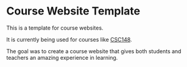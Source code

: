 # Course Website Template

This is a template for course websites.

It is currently being used for courses like [CSC148](http://www.cs.toronto.edu/~liudavid/csc148/).

The goal was to create a course website that gives both students and teachers an amazing experience in learning.